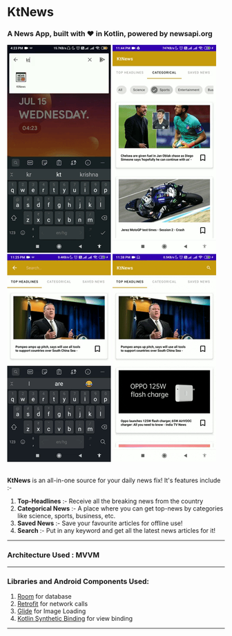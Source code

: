 # KtNews

### A News App, built with :heart: in Kotlin, powered by newsapi.org

!["Intro"](assets/intro.gif)</t>
!["Categorical News"](assets/categorical.gif)
!["Saved News"](assets/searchNews.gif)
!["Network States"](assets/networkState.gif)
<br>
<br>

**KtNews** is an all-in-one source for your daily news fix! It's features include :-
1. **Top-Headlines** :- Receive all the breaking news from the country
2. **Categorical News** :- A place where you can get top-news by categories like science, sports, business, etc.
3. **Saved News** :- Save your favourite articles for offline use!
4. **Search** :- Put in any keyword and get all the latest news articles for it!
---

### Architecture Used : MVVM  
---

### Libraries and Android Components Used:
1. [Room](https://developer.android.com/topic/libraries/architecture/room) for database
2. [Retrofit](https://square.github.io/retrofit/) for network calls
3. [Glide](https://bumptech.github.io/glide/) for Image Loading
4. [Kotlin Synthetic Binding](https://medium.com/coding-blocks/goodbye-findviewbyid-say-hello-to-synthetic-binding-in-kotlin-d3727bd8438e) for view binding
---
